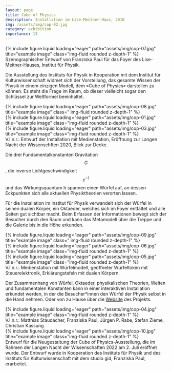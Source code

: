 ```yaml
---
layout: page
title: Cube of Physics
description: Installation im Lise-Meitner-Haus, 2018 
img: /assets/img/cop-02.jpg
category: exhibition
importance: 13
---
```


<div class="row">
    <div class="col-sm mt-3 mt-md-0">
        {% include figure.liquid loading="eager" path="assets/img/cop-07.jpg" title="example image" class="img-fluid rounded z-depth-1" %}
    </div>
</div>
<div class="caption">
   Szenographischer Entwurf von Franziska Paul für das Foyer des Lise-Meitner-Hauses, Institut für Physik.
</div>

Die Ausstellung des Instituts für Physik in Kooperation mit dem Institut für
Kulturwissenschaft widmet sich der Vorstellung, das gesamte Wissen der Physik
in einem einzigen Modell, dem »Cube of Physics« darstellen zu können. Es steht
die Frage im Raum, ob dieser vielleicht sogar den Schlüssel zur Weltformel
beeinhaltet.

<div class="row">
    <div class="col-sm mt-3 mt-md-0">
        {% include figure.liquid loading="eager" path="assets/img/cop-08.jpg" title="example image" class="
img-fluid rounded z-depth-1" %}
    </div>
    <div class="col-sm mt-3 mt-md-0">
        {% include figure.liquid loading="eager" path="assets/img/cop-01.jpg" title="example image" class="img-fluid rounded z-depth-1" %}
    </div>
    <div class="col-sm mt-3 mt-md-0">
        {% include figure.liquid loading="eager" path="assets/img/cop-03.jpg" title="example image" class="img-fluid rounded z-depth-1" %}
    </div>
</div>
<div class="caption">
    V.l.n.r.: Entwurf der Installation mit Medienstation, Eröffnung zur Langen Nacht der Wissenschften 2020, Blick zur Decke.
</div>

Die drei Fundamentalkonstanten Gravitation $$G$$, die inverse
Lichtgeschwindigkeit $$c^{-1}$$ und das Wirkungsquantum h spannen einen Würfel
auf, an dessen Eckpunkten sich alle aktuellen Physiktheorien verorten lassen.

Für die Installation im Institut für Physik verwandelt sich der Würfel in
seinen dualen Körper, ein Oktaeder, welches sich im Foyer entfaltet und alle
Seiten gut sichtbar macht. Beim Erfassen der Informationen bewegt sich der
Besucher durch den Raum und kann das Metamodell über die Treppe und die Galerie
bis in die Höhe erkunden.

<div class="row">
    <div class="col-sm mt-3 mt-md-0">
        {% include figure.liquid loading="eager" path="assets/img/cop-09.jpg" title="example image" class="
img-fluid rounded z-depth-1" %}
    </div>
    <div class="col-sm mt-3 mt-md-0">
        {% include figure.liquid loading="eager" path="assets/img/cop-06.jpg" title="example image" class="img-fluid rounded z-depth-1" %}
    </div>
    <div class="col-sm mt-3 mt-md-0">
        {% include figure.liquid loading="eager" path="assets/img/cop-05.jpg" title="example image" class="img-fluid rounded z-depth-1" %}
    </div>
</div>
<div class="caption">
    V.l.n.r.: Medienstation mit Würfelmodell, geöffneter Würfeltoken mit Steuerelektronik, Erklärungstafeln mit dualen Körpern.
</div>

Der Zusammenhang von Würfel, Oktaeder, physikalischen Theorien, Welten und
fundamentalen Konstanten kann in einer interaktiven Installation erkundet
werden, in der die Besucher*innen den Würfel der Physik selbst in die Hand
nehmen. Oder von zu Hause über die <a
href="https://cube-of-physics.org/" target="_blank">Website</a>
des Projekts. 

<div class="row">
    <div class="col-sm mt-3 mt-md-0">
        {% include figure.liquid loading="eager" path="assets/img/cop-04.jpg" title="example image" class="img-fluid rounded z-depth-1" %}
    </div>
</div>
<div class="caption">
    V.l.n.r.: Matthias Staudacher, Franziska Paul, Jürgen P. Rabe, Stefan Zieme, Christian Kassung
</div>

<div class="row">
    <div class="col-sm mt-3 mt-md-0">
        {% include figure.liquid loading="eager" path="assets/img/cop-10.jpg" title="example image" class="img-fluid rounded z-depth-1" %}
    </div>
</div>
<div class="caption">
    Entwurf für die Neugestaltung der Cube of Physics-Ausstellung, die im Rahmen der Langen Nacht der Wissenschaften 2022 am 2. Juli eröffnet wurde. Der Entwurf wurde in Kooperation des Instituts für Physik und des Instituts für Kulturwissenschaft mit dem studio gid, Franziska Paul, erarbeitet.
</div>
